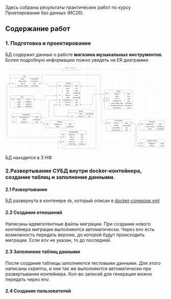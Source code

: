 Здесь собраны результаты практических работ по курсу Проетирование баз данных (ИС26).

## Содержание работ
### 1. Подготовка и проектирование
БД содержит данные о работе **магазина музыкальных инструментов**. Более подробную информацию пожно увидеть на ER диаграмме
![ERD](https://github.com/Almaxana/DataBaseWork/blob/main/ERD.png)

БД находится в 3 НФ


### 2.Развертывание СУБД внутри docker-контейнера, создание таблиц и заполнение данными.
#### 2.1 Развертывание 
БД развернута в контенере ```db```, который описан в [docker-compose.yml]()
#### 2.2 Создание отношений
Написаны идемпотентные файлы миграции. При создании нового контейнера миграции выполняются автоматически. Через env есть возможность передать версию, до которой будут происходить миграции. Если env не указан, то до последней.

#### 2.3 Заполннеие таблиц данными
После создания таблицы заполняются тестовыми данными. Для этого написаны скрипты, и они так же выполняются автоматически при развертывании контейнера. Кол-во записей для генерации можно передать через env.

#### 2.4 Создание пользователей


 

